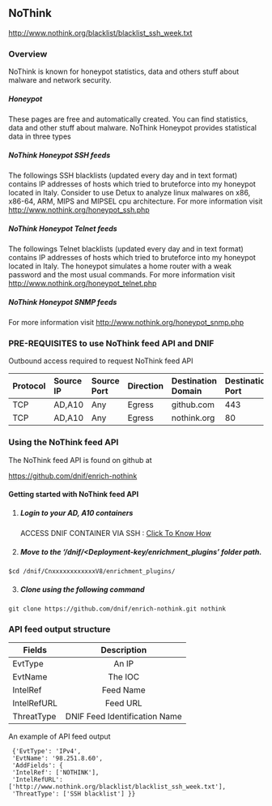 ## NoThink   
  http://www.nothink.org/blacklist/blacklist_ssh_week.txt

### Overview
 NoThink is known for honeypot statistics, data and others stuff about malware and network security.
 ##### Honeypot
 These pages are free and automatically created. You can find statistics, data and other stuff about malware.
 NoThink Honeypot  provides  statistical data in three types 
 ##### NoThink Honeypot SSH feeds
   The followings SSH blacklists (updated every day and in text format) contains IP addresses of hosts which tried to bruteforce into my honeypot located in Italy.
   Consider to use Detux to analyze linux malwares on x86, x86-64, ARM, MIPS and MIPSEL cpu architecture.
   For more information visit  http://www.nothink.org/honeypot_ssh.php
 ##### NoThink Honeypot Telnet feeds
   The followings Telnet blacklists (updated every day and in text format) contains IP addresses of hosts which tried to bruteforce into my honeypot located in Italy.
   The honeypot simulates a home router with a weak password and the most usual commands.
   For more information visit  http://www.nothink.org/honeypot_telnet.php 
 ##### NoThink Honeypot SNMP feeds
   For more information visit  http://www.nothink.org/honeypot_snmp.php
   

### PRE-REQUISITES to use NoThink feed API and DNIF  
Outbound access required to request NoThink feed API

| Protocol   | Source IP  | Source Port  | Direction	 | Destination Domain | Destination Port  |  
|:------------- |:-------------|:-------------|:-------------|:-------------|:-------------|  
| TCP | AD,A10 | Any | Egress	| github.com | 443 |
| TCP | AD,A10 | Any | Egress	| nothink.org | 80 | 

### Using the NoThink feed API
 The NoThink feed API is found on github at
 
 https://github.com/dnif/enrich-nothink

#### Getting started with NoThink feed API

1. #####    Login to your AD, A10 containers  
   ACCESS DNIF CONTAINER VIA SSH : [Click To Know How](https://dnif.it/docs/guides/tutorials/access-dnif-container-via-ssh.html)
2. #####    Move to the ‘/dnif/<Deployment-key/enrichment_plugins’ folder path.
```
$cd /dnif/CnxxxxxxxxxxxxV8/enrichment_plugins/
```
3. #####   Clone using the following command  
```  
git clone https://github.com/dnif/enrich-nothink.git nothink
```
### API feed output structure
  | Fields        | Description  |
| ------------- |:-------------:|
| EvtType      | An IP |
| EvtName      | The IOC      |
| IntelRef | Feed Name      |
| IntelRefURL | Feed URL      |
| ThreatType | DNIF Feed Identification Name |      

An example of API feed output
```
 {'EvtType': 'IPv4', 
 'EvtName': '98.251.8.60', 
 'AddFields': {
 'IntelRef': ['NOTHINK'],
 'IntelRefURL': ['http://www.nothink.org/blacklist/blacklist_ssh_week.txt'], 
 'ThreatType': ['SSH blacklist'] }}
```
